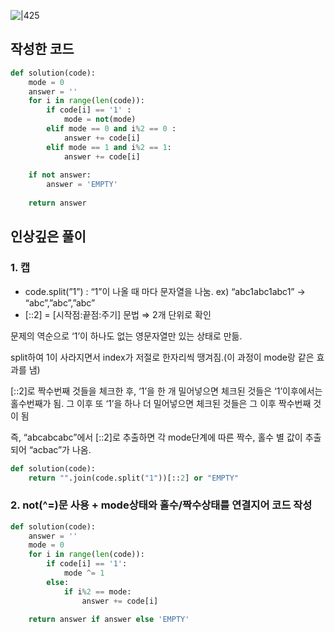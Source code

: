 ![|425](https://i.imgur.com/UYnq10u.png)

## 작성한 코드

```python
def solution(code):
    mode = 0
    answer = ''
    for i in range(len(code)):
        if code[i] == '1' :
            mode = not(mode)
        elif mode == 0 and i%2 == 0 :
            answer += code[i]
        elif mode == 1 and i%2 == 1:
            answer += code[i]
            
    if not answer:
        answer = 'EMPTY'
    
    return answer
```

## 인상깊은 풀이

### 1. 캡

- code.split(”1”) : “1”이 나올 때 마다 문자열을 나눔. ex) “abc1abc1abc1” → “abc”,”abc”,”abc”
- [::2] = [시작점:끝점:주기] 문법 ⇒ 2개 단위로 확인

문제의 역순으로 ‘1’이 하나도 없는 영문자열만 있는 상태로 만듦.

split하여 1이 사라지면서 index가 저절로 한자리씩 땡겨짐.(이 과정이 mode랑 같은 효과를 냄)

[::2]로 짝수번째 것들을 체크한 후, ‘1’을 한 개 밀어넣으면 체크된 것들은 ‘1’이후에서는 홀수번째가 됨. 그 이후 또 ‘1’을 하나 더 밀어넣으면 체크된 것들은 그 이후 짝수번째 것이 됨

즉, “abcabcabc”에서 [::2]로 추출하면 각 mode단계에 따른 짝수, 홀수 별 값이 추출되어 “acbac”가 나옴.

```python
def solution(code):
    return "".join(code.split("1"))[::2] or "EMPTY"
```

### 2. not(^=)문 사용 + mode상태와 홀수/짝수상태를 연결지어 코드 작성

```python
def solution(code):
	answer = ''
	mode = 0
	for i in range(len(code)):
		if code[i] == '1':
			mode ^= 1
		else:
			if i%2 == mode:
				answer += code[i]
				
	return answer if answer else 'EMPTY'
```
